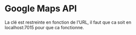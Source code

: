 # Google Maps API

La clé est restreinte en fonction de l'URL, il faut que ca soit en localhost:7015 pour que ca fonctionne.